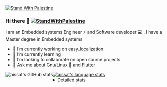 [![Stand With Palestine](https://raw.githubusercontent.com/TheBSD/StandWithPalestine/main/banner-no-action.svg)](https://thebsd.github.io/StandWithPalestine)
### Hi there 👋   [![StandWithPalestine](https://raw.githubusercontent.com/TheBSD/StandWithPalestine/main/badges/StandWithPalestine.svg)](https://github.com/TheBSD/StandWithPalestine/blob/main/docs/README.md)

I am an Embedded systems Engineer ⚡️ and Software developer 💻 . I have a Master degree in Embedded systems
- 🔭 I’m currently working on [easy_localization](https://pub.dev/packages/easy_localization)
- 🌱 I’m currently learning 
- 👯 I’m looking to collaborate on open source projects
- 💬 Ask me about  Gnu/Linux 🐧 and [Flutter](https://flutter.dev) 

<a href="https://profile-summary-for-github.com/user/aissat">
  <img align="left" height="170px" src="https://github-readme-stats.vercel.app/api?username=aissat&show_icons=true&line_height=27&count_private=true&include_all_commits=true" alt="aissat's GitHub stats"/>
  <img src="https://github-readme-stats.vercel.app/api/top-langs/?username=aissat&hide_langs_below=5&layout=compact" alt="aissat's language stats"/>
</a>

<details>
<summary>Detailed stats</summary>
 

### 🧐 Waka Stats

<!--START_SECTION:waka-->
![Code Time](http://img.shields.io/badge/Code%20Time-6%2C050%20hrs%2024%20mins-blue)

![Profile Views](http://img.shields.io/badge/Profile%20Views-0-blue)

![Lines of code](https://img.shields.io/badge/From%20Hello%20World%20I%27ve%20Written-2.1%20million%20lines%20of%20code-blue)

**🐱 My GitHub Data** 

> 📦 121.4 kB Used in GitHub's Storage 
 > 
> 🏆 2 Contributions in the Year 2024
 > 
> 💼 Opted to Hire
 > 
> 📜 169 Public Repositories 
 > 
> 🔑 26 Private Repositories 
 > 
**I'm a Night 🦉** 

```text
🌞 Morning                555 commits         ██░░░░░░░░░░░░░░░░░░░░░░░   08.19 % 
🌆 Daytime                1088 commits        ████░░░░░░░░░░░░░░░░░░░░░   16.05 % 
🌃 Evening                2845 commits        ██████████░░░░░░░░░░░░░░░   41.98 % 
🌙 Night                  2289 commits        ████████░░░░░░░░░░░░░░░░░   33.78 % 
```
📅 **I'm Most Productive on Thursday** 

```text
Monday                   632 commits         ██░░░░░░░░░░░░░░░░░░░░░░░   09.33 % 
Tuesday                  1020 commits        ████░░░░░░░░░░░░░░░░░░░░░   15.05 % 
Wednesday                792 commits         ███░░░░░░░░░░░░░░░░░░░░░░   11.69 % 
Thursday                 1337 commits        █████░░░░░░░░░░░░░░░░░░░░   19.73 % 
Friday                   1229 commits        █████░░░░░░░░░░░░░░░░░░░░   18.13 % 
Saturday                 1108 commits        ████░░░░░░░░░░░░░░░░░░░░░   16.35 % 
Sunday                   659 commits         ██░░░░░░░░░░░░░░░░░░░░░░░   09.72 % 
```


📊 **This Week I Spent My Time On** 

```text
🕑︎ Time Zone: Africa/Algiers

💬 Programming Languages: 
No Activity Tracked This Week

🔥 Editors: 
No Activity Tracked This Week

💻 Operating System: 
No Activity Tracked This Week
```

**I Mostly Code in Dart** 

```text
Dart                     29 repos            ████████░░░░░░░░░░░░░░░░░   30.53 % 
C++                      9 repos             ██░░░░░░░░░░░░░░░░░░░░░░░   09.47 % 
PHP                      7 repos             ██░░░░░░░░░░░░░░░░░░░░░░░   07.37 % 
C                        4 repos             █░░░░░░░░░░░░░░░░░░░░░░░░   04.21 % 
HTML                     2 repos             █░░░░░░░░░░░░░░░░░░░░░░░░   02.11 % 
```



**Timeline**

![Lines of Code chart](https://raw.githubusercontent.com/aissat/aissat/master/assets/bar_graph.png)


 Last Updated on 24/03/2024 01:01:09 UTC
<!--END_SECTION:waka-->

</details>
